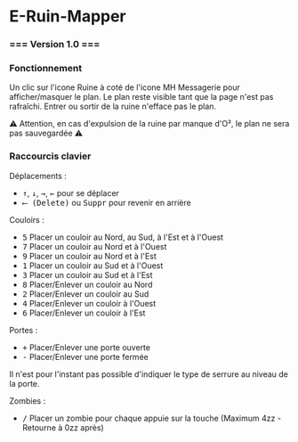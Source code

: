 # E-Ruin-Mapper

### === Version 1.0 ===

### Fonctionnement
Un clic sur l'icone Ruine à coté de l'icone MH Messagerie pour afficher/masquer le plan.
Le plan reste visible tant que la page n'est pas rafraîchi.
Entrer ou sortir de la ruine n'efface pas le plan.

⚠ Attention, en cas d'expulsion de la ruine par manque d'O², le plan ne sera pas sauvegardée ⚠

### Raccourcis clavier

Déplacements :
* <kbd>↑</kbd>, <kbd>↓</kbd>, <kbd>→</kbd>, <kbd>←</kbd> pour se déplacer
* <kbd>⟵ (Delete)</kbd> ou <kbd>Suppr</kbd> pour revenir en arrière


Couloirs :
* <kbd>5</kbd> Placer un couloir au Nord, au Sud, à l'Est et à l'Ouest
* <kbd>7</kbd> Placer un couloir au Nord et à l'Ouest
* <kbd>9</kbd> Placer un couloir au Nord et à l'Est
* <kbd>1</kbd> Placer un couloir au Sud et à l'Ouest
* <kbd>3</kbd> Placer un couloir au Sud et à l'Est
* <kbd>8</kbd> Placer/Enlever un couloir au Nord
* <kbd>2</kbd> Placer/Enlever un couloir au Sud
* <kbd>4</kbd> Placer/Enlever un couloir à l'Ouest
* <kbd>6</kbd> Placer/Enlever un couloir à l'Est


Portes :
* <kbd>+</kbd> Placer/Enlever une porte ouverte
* <kbd>-</kbd> Placer/Enlever une porte fermée

Il n'est pour l'instant pas possible d'indiquer le type de serrure au niveau de la porte.



Zombies :
* <kbd>/</kbd> Placer un zombie pour chaque appuie sur la touche (Maximum 4zz - Retourne à 0zz après)
